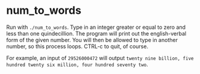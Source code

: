 # num_to_words

Run with ```./num_to_words```. Type in an integer greater or equal to zero and less than one quindecillion. The program will print out the english-verbal form of the given number. You will then be allowed to type in another number, so this process loops. CTRL-c to quit, of course.

For example, an input of ```29526000472``` will output ```twenty nine billion, five hundred twenty six million, four hundred seventy two```.
